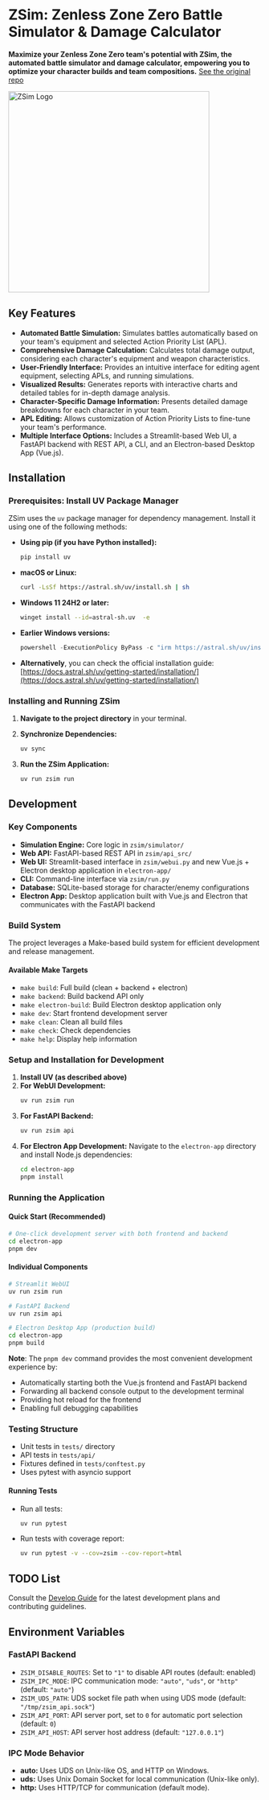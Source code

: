 # ZSim: Zenless Zone Zero Battle Simulator & Damage Calculator

**Maximize your Zenless Zone Zero team's potential with ZSim, the automated battle simulator and damage calculator, empowering you to optimize your character builds and team compositions.**  [See the original repo](https://github.com/ZZZSimulator/ZSim)

<img src="./docs/img/横板logo成图.png" alt="ZSim Logo" width="400"/>

## Key Features

*   **Automated Battle Simulation:**  Simulates battles automatically based on your team's equipment and selected Action Priority List (APL).
*   **Comprehensive Damage Calculation:** Calculates total damage output, considering each character's equipment and weapon characteristics.
*   **User-Friendly Interface:** Provides an intuitive interface for editing agent equipment, selecting APLs, and running simulations.
*   **Visualized Results:** Generates reports with interactive charts and detailed tables for in-depth damage analysis.
*   **Character-Specific Damage Information:** Presents detailed damage breakdowns for each character in your team.
*   **APL Editing:**  Allows customization of Action Priority Lists to fine-tune your team's performance.
*   **Multiple Interface Options:** Includes a Streamlit-based Web UI, a FastAPI backend with REST API, a CLI, and an Electron-based Desktop App (Vue.js).

## Installation

### Prerequisites: Install UV Package Manager
ZSim uses the `uv` package manager for dependency management. Install it using one of the following methods:

*   **Using pip (if you have Python installed):**
    ```bash
    pip install uv
    ```
*   **macOS or Linux:**
    ```bash
    curl -LsSf https://astral.sh/uv/install.sh | sh
    ```
*   **Windows 11 24H2 or later:**
    ```bash
    winget install --id=astral-sh.uv  -e
    ```
*   **Earlier Windows versions:**
    ```powershell
    powershell -ExecutionPolicy ByPass -c "irm https://astral.sh/uv/install.ps1 | iex"
    ```
*  **Alternatively**, you can check the official installation guide: [https://docs.astral.sh/uv/getting-started/installation/](https://docs.astral.sh/uv/getting-started/installation/)

### Installing and Running ZSim

1.  **Navigate to the project directory** in your terminal.

2.  **Synchronize Dependencies:**
    ```bash
    uv sync
    ```

3.  **Run the ZSim Application:**
    ```bash
    uv run zsim run
    ```

## Development

### Key Components

*   **Simulation Engine:** Core logic in `zsim/simulator/`
*   **Web API:** FastAPI-based REST API in `zsim/api_src/`
*   **Web UI:** Streamlit-based interface in `zsim/webui.py` and new Vue.js + Electron desktop application in `electron-app/`
*   **CLI:** Command-line interface via `zsim/run.py`
*   **Database:** SQLite-based storage for character/enemy configurations
*   **Electron App:** Desktop application built with Vue.js and Electron that communicates with the FastAPI backend

### Build System

The project leverages a Make-based build system for efficient development and release management.

#### Available Make Targets

*   `make build`: Full build (clean + backend + electron)
*   `make backend`: Build backend API only
*   `make electron-build`: Build Electron desktop application only
*   `make dev`: Start frontend development server
*   `make clean`: Clean all build files
*   `make check`: Check dependencies
*   `make help`: Display help information

### Setup and Installation for Development

1.  **Install UV (as described above)**
2.  **For WebUI Development:**
    ```bash
    uv run zsim run
    ```
3.  **For FastAPI Backend:**
    ```bash
    uv run zsim api
    ```
4.  **For Electron App Development:**  Navigate to the `electron-app` directory and install Node.js dependencies:
    ```bash
    cd electron-app
    pnpm install
    ```

### Running the Application

#### Quick Start (Recommended)
```bash
# One-click development server with both frontend and backend
cd electron-app
pnpm dev
```

#### Individual Components
```bash
# Streamlit WebUI
uv run zsim run

# FastAPI Backend
uv run zsim api

# Electron Desktop App (production build)
cd electron-app
pnpm build
```

**Note**: The `pnpm dev` command provides the most convenient development experience by:
- Automatically starting both the Vue.js frontend and FastAPI backend
- Forwarding all backend console output to the development terminal
- Providing hot reload for the frontend
- Enabling full debugging capabilities

### Testing Structure

*   Unit tests in `tests/` directory
*   API tests in `tests/api/`
*   Fixtures defined in `tests/conftest.py`
*   Uses pytest with asyncio support

#### Running Tests

*   Run all tests:
    ```bash
    uv run pytest
    ```
*   Run tests with coverage report:
    ```bash
    uv run pytest -v --cov=zsim --cov-report=html
    ```

## TODO List

Consult the [Develop Guide](https://github.com/ZZZSimulator/ZSim/wiki/%E8%B4%A1%E7%8C%AE%E6%8C%87%E5%8D%97-Develop-Guide) for the latest development plans and contributing guidelines.

## Environment Variables

### FastAPI Backend

*   `ZSIM_DISABLE_ROUTES`: Set to `"1"` to disable API routes (default: enabled)
*   `ZSIM_IPC_MODE`: IPC communication mode: `"auto"`, `"uds"`, or `"http"` (default: `"auto"`)
*   `ZSIM_UDS_PATH`: UDS socket file path when using UDS mode (default: `"/tmp/zsim_api.sock"`)
*   `ZSIM_API_PORT`: API server port, set to `0` for automatic port selection (default: `0`)
*   `ZSIM_API_HOST`: API server host address (default: `"127.0.0.1"`)

### IPC Mode Behavior

*   **auto:** Uses UDS on Unix-like OS, and HTTP on Windows.
*   **uds:** Uses Unix Domain Socket for local communication (Unix-like only).
*   **http:** Uses HTTP/TCP for communication (default mode).